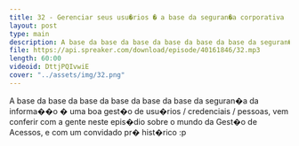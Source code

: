 ```yaml
---
title: 32 - Gerenciar seus usu�rios � a base da seguran�a corporativa
layout: post
type: main
description: A base da base da base da base da base da base da seguran�a da informa��o � uma boa gest�o de usu�rios / credenciais / pessoas, vem conferir com a gente neste epis�dio sobre o mundo da Gest�o de Acessos, e com um convidado pr� hist�rico :p
file: https://api.spreaker.com/download/episode/40161846/32.mp3
length: 60:00
videoid: DttjPQIvwiE
cover: "../assets/img/32.png"
---
```


A base da base da base da base da base da base da seguran�a da informa��o � uma boa gest�o de usu�rios / credenciais / pessoas, vem conferir com a gente neste epis�dio sobre o mundo da Gest�o de Acessos, e com um convidado pr� hist�rico :p